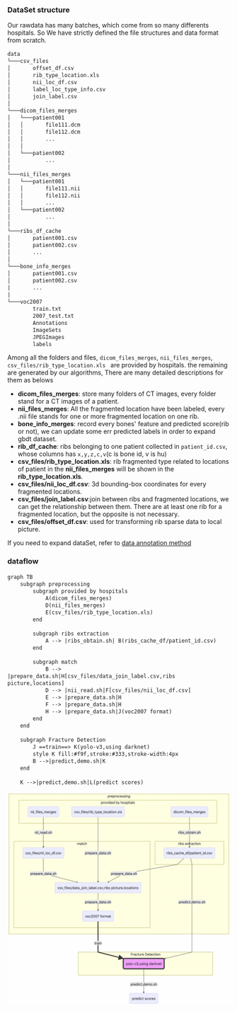 
### DataSet structure
Our rawdata has many batches, which come from so many differents hospitals. So We have strictly defined the file structures and data format from scratch. 

```
data
└───csv_files
│       offset_df.csv
│       rib_type_location.xls    
│       nii_loc_df.csv
│       label_loc_type_info.csv    
│       join_label.csv
│ 
└───dicom_files_merges
│   └───patient001
│   │       file111.dcm
│   │       file112.dcm
│   │       ...
│   │
│   └───patient002
│           ...
│
└───nii_files_merges
│   └───patient001
│   │       file111.nii
│   │       file112.nii
│   │       ...
│   └───patient002
│           ...
│
└───ribs_df_cache
│       patient001.csv
│       patient002.csv
│       ...
│
└───bone_info_merges
│       patient001.csv
│       patient002.csv
|       ...
|
└───voc2007
        train.txt
        2007_test.txt
        Annotations
        ImageSets
        JPEGImages
        labels
```

Among all the folders and files, `dicom_files_merges`, `nii_files_merges`, `csv_files/rib_type_location.xls ` are provided by hospitals. the remaining are generated by our algorithms, There are many detailed descriptions for them as belows
+ **dicom_files_merges**: store many folders of CT images, every folder stand for a CT images of a patient.
+ **nii_files_merges**: All the fragmented location have been labeled, every .nii file stands for one or more fragmented location on one rib.
+ **bone_info_merges**: record every bones' feature and predicted score(rib or not), we can update some err predicted labels in order to expand gbdt dataset.
+ **rib_df_cache**: ribs belonging to one patient collected in `patient_id.csv`, whose columns has `x,y,z,c,v`(c is bone id, v is hu)
+ **csv_files/rib_type_location.xls**: rib fragmented type related to locations of patient in the **nii_files_merges** will be shown in the **rib_type_location.xls**.
+ **csv_files/nii_loc_df.csv**: 3d bounding-box coordinates for every fragmented locations.
+ **csv_files/join_label.csv**:join between ribs and fragmented locations, we can get the relationship between them. There are at least one rib for a fragmented location, but the opposite is not necessary.
+ **csv_files/offset_df.csv**: used for transforming rib sparse data to local picture.

If you need to expand dataSet, refer to [data annotation method](./DATA_ANNOTATION_METHODS.md)

### dataflow

```
graph TB
    subgraph preprocessing
        subgraph provided by hospitals
            A(dicom_files_merges)
            D(nii_files_merges)
            E(csv_files/rib_type_location.xls)
        end
        
        subgraph ribs extraction
            A --> |ribs_obtain.sh| B(ribs_cache_df/patient_id.csv)
        end

        subgraph match
            B --> |prepare_data.sh|H[csv_files/data_join_label.csv,ribs picture,locations]
            D --> |nii_read.sh|F[csv_files/nii_loc_df.csv]
            E --> |prepare_data.sh|H
            F --> |prepare_data.sh|H
            H --> |prepare_data.sh|J(voc2007 format)
        end
    end

    subgraph Fracture Detection
        J ==train==> K(yolo-v3,using darknet)
        style K fill:#f9f,stroke:#333,stroke-width:4px
        B -->|predict,demo.sh|K
    end
    
    K -->|predict,demo.sh|L(predict scores)
```

![flowchart](.github/flow_chart.png)
